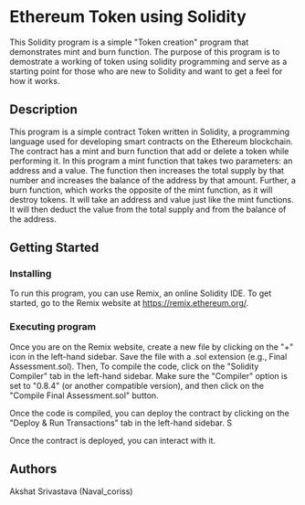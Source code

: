# Ethereum Token using Solidity

This Solidity program is a simple "Token creation" program that demonstrates mint and burn function. The purpose of this program is to demostrate a working of token using solidity programming and serve as a starting point for those who are new to Solidity and want to get a feel for how it works.

## Description

This program is a simple contract Token written in Solidity, a programming language used for developing smart contracts on the Ethereum blockchain. The contract has a mint and burn function that add or delete a token while performing it. In this program a mint function that takes two parameters: an address and a value. The function then increases the total supply by that number and increases the balance of the address by that amount. Further, a burn function, which works the opposite of the mint function, as it will destroy tokens. It will take an address and value just like the mint functions. It will then deduct the value from the total supply and from the balance of the address.

## Getting Started

### Installing

To run this program, you can use Remix, an online Solidity IDE. To get started, go to the Remix website at https://remix.ethereum.org/.

### Executing program

Once you are on the Remix website, create a new file by clicking on the "+" icon in the left-hand sidebar. Save the file with a .sol extension (e.g., Final Assessment.sol). Then,
To compile the code, click on the "Solidity Compiler" tab in the left-hand sidebar. Make sure the "Compiler" option is set to "0.8.4" (or another compatible version), and then click on the "Compile Final Assessment.sol" button.

Once the code is compiled, you can deploy the contract by clicking on the "Deploy & Run Transactions" tab in the left-hand sidebar. S

Once the contract is deployed, you can interact with it.

## Authors
Akshat Srivastava (Naval_coriss)
